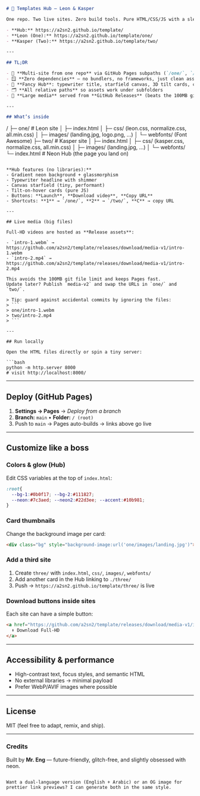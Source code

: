 
```markdown
# 🔮 Templates Hub — Leon & Kasper

One repo. Two live sites. Zero build tools. Pure HTML/CSS/JS with a sleek neon-glass hub.

- **Hub:** https://a2sn2.github.io/template/
- **Leon (One):** https://a2sn2.github.io/template/one/
- **Kasper (Two):** https://a2sn2.github.io/template/two/

---

## TL;DR

- 🚀 **Multi-site from one repo** via GitHub Pages subpaths (`/one/`, `/two/`)
- 🪟 **Zero dependencies** — no bundlers, no frameworks, just clean assets
- 🌌 **Fancy Hub**: typewriter title, starfield canvas, 3D tilt cards, copy-URL & keyboard shortcuts
- 🗂️ **All relative paths** so assets work under subfolders
- 🧠 **Large media** served from **GitHub Releases** (beats the 100MB git limit)

---

## What’s inside

```

/
├─ one/                # Leon site
│  ├─ index.html
│  ├─ css/ (leon.css, normalize.css, all.min.css)
│  ├─ images/ (landing.jpg, logo.png, ...)
│  └─ webfonts/ (Font Awesome)
├─ two/                # Kasper site
│  ├─ index.html
│  ├─ css/ (kasper.css, normalize.css, all.min.css)
│  ├─ images/ (landing.jpg, ...)
│  └─ webfonts/
└─ index.html          # Neon Hub (the page you land on)

````

**Hub features (no libraries):**
- Gradient neon background + glassmorphism
- Typewriter headline with shimmer
- Canvas starfield (tiny, performant)
- Tilt-on-hover cards (pure JS)
- Buttons: **Launch**, **Download video**, **Copy URL**
- Shortcuts: **1** → `/one/`, **2** → `/two/`, **C** → copy URL

---

## Live media (big files)

Full-HD videos are hosted as **Release assets**:

- `intro-1.webm` → https://github.com/a2sn2/template/releases/download/media-v1/intro-1.webm  
- `intro-2.mp4` → https://github.com/a2sn2/template/releases/download/media-v1/intro-2.mp4

This avoids the 100MB git file limit and keeps Pages fast.  
Update later? Publish `media-v2` and swap the URLs in `one/` and `two/`.

> Tip: guard against accidental commits by ignoring the files:
> ```
> one/intro-1.webm
> two/intro-2.mp4
> ```

---

## Run locally

Open the HTML files directly or spin a tiny server:

```bash
python -m http.server 8000
# visit http://localhost:8000/
````

---

## Deploy (GitHub Pages)

1. **Settings → Pages** → *Deploy from a branch*
2. **Branch:** `main`  •  **Folder:** `/ (root)`
3. Push to `main` → Pages auto-builds → links above go live

---

## Customize like a boss

### Colors & glow (Hub)

Edit CSS variables at the top of `index.html`:

```css
:root{
  --bg-1:#0b0f17; --bg-2:#111827;
  --neon:#7c3aed; --neon2:#22d3ee; --accent:#10b981;
}
```

### Card thumbnails

Change the background image per card:

```html
<div class="bg" style="background-image:url('one/images/landing.jpg')"></div>
```

### Add a third site

1. Create `three/` with `index.html`, `css/`, `images/`, `webfonts/`
2. Add another card in the Hub linking to `./three/`
3. Push → `https://a2sn2.github.io/template/three/` is live

### Download buttons inside sites

Each site can have a simple button:

```html
<a href="https://github.com/a2sn2/template/releases/download/media-v1/intro-1.webm" download>
  ⬇️ Download Full-HD
</a>
```

---

## Accessibility & performance

* High-contrast text, focus styles, and semantic HTML
* No external libraries → minimal payload
* Prefer WebP/AVIF images where possible

---

## License

MIT (feel free to adapt, remix, and ship).

---

### Credits

Built by **Mr. Eng** — future-friendly, glitch-free, and slightly obsessed with neon.

```

Want a dual-language version (English + Arabic) or an OG image for prettier link previews? I can generate both in the same style.
```
